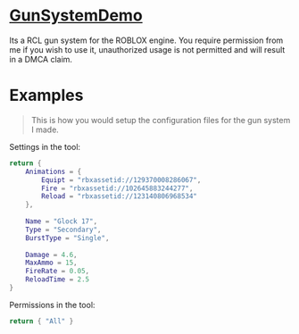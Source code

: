 # [GunSystemDemo](https://www.roblox.com/games/113240789103052/GunSystemRCL)
Its a RCL gun system for the ROBLOX engine.
You require permission from me if you wish to use it, unauthorized usage is not permitted and will result in a DMCA claim.


# Examples

> This is how you would setup the configuration files for the gun system I made.

Settings in the tool:
```lua
return {
	Animations = {
		Equipt = "rbxassetid://129370008286067",
		Fire = "rbxassetid://102645883244277",
		Reload = "rbxassetid://123140806968534"
	},
	
	Name = "Glock 17",
	Type = "Secondary",
	BurstType = "Single",
	
	Damage = 4.6,
	MaxAmmo = 15,
	FireRate = 0.05,
	ReloadTime = 2.5
}
```

Permissions in the tool:
```lua
return { "All" }
```

